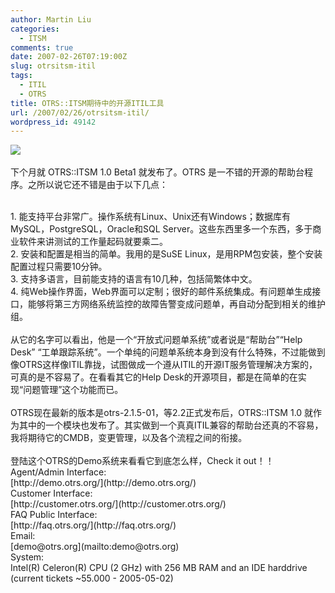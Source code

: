 ```yaml
---
author: Martin Liu
categories:
  - ITSM
comments: true
date: 2007-02-26T07:19:00Z
slug: otrsitsm-itil
tags:
  - ITIL
  - OTRS
title: OTRS::ITSM期待中的开源ITIL工具
url: /2007/02/26/otrsitsm-itil/
wordpress_id: 49142
---
```


[![](http://www.otrs.com/otrs-web/images/Standard//name.jpg)](http://www.otrs.com/otrs-web/images/Standard//name.jpg)<br /><br />下个月就 OTRS::ITSM 1.0 Beta1 就发布了。OTRS 是一不错的开源的帮助台程序。之所以说它还不错是由于以下几点：<br />

<br />	
  1. 能支持平台非常广。操作系统有Linux、Unix还有Windows；数据库有MySQL，PostgreSQL，Oracle和SQL Server。这些东西里多一个东西，多于商业软件来讲测试的工作量起码就要乘二。
<br />	
  2. 安装和配置是相当的简单。我用的是SuSE Linux，是用RPM包安装，整个安装配置过程只需要10分钟。
<br />	
  3. 支持多语言，目前能支持的语言有10几种，包括简繁体中文。
<br />	
  4. 纯Web操作界面，Web界面可以定制；很好的邮件系统集成。有问题单生成接口，能够将第三方网络系统监控的故障告警变成问题单，再自动分配到相关的维护组。
<br /><br />从它的名字可以看出，他是一个“开放式问题单系统”或者说是“帮助台”“Help Desk” “工单跟踪系统”。一个单纯的问题单系统本身到没有什么特殊，不过能做到像OTRS这样像ITIL靠拢，试图做成一个遵从ITIL的开源IT服务管理解决方案的，可真的是不容易了。在看看其它的Help Desk的开源项目，都是在简单的在实现“问题管理”这个功能而已。<br /><br />OTRS现在最新的版本是otrs-2.1.5-01，等2.2正式发布后，OTRS::ITSM 1.0 就作为其中的一个模块也发布了。其实做到一个真真ITIL兼容的帮助台还真的不容易，我将期待它的CMDB，变更管理，以及各个流程之间的衔接。<br /><br />登陆这个OTRS的Demo系统来看看它到底怎么样，Check it out！！<br />Agent/Admin Interface:<br />[http://demo.otrs.org/](http://demo.otrs.org/)<br />Customer Interface:<br />[http://customer.otrs.org/](http://customer.otrs.org/)<br />FAQ Public Interface:<br />[http://faq.otrs.org/](http://faq.otrs.org/)<br />Email:<br />[demo@otrs.org](mailto:demo@otrs.org)<br />System:<br />Intel(R) Celeron(R) CPU (2 GHz) with 256 MB RAM and an IDE harddrive (current tickets ~55.000 - 2005-05-02)
